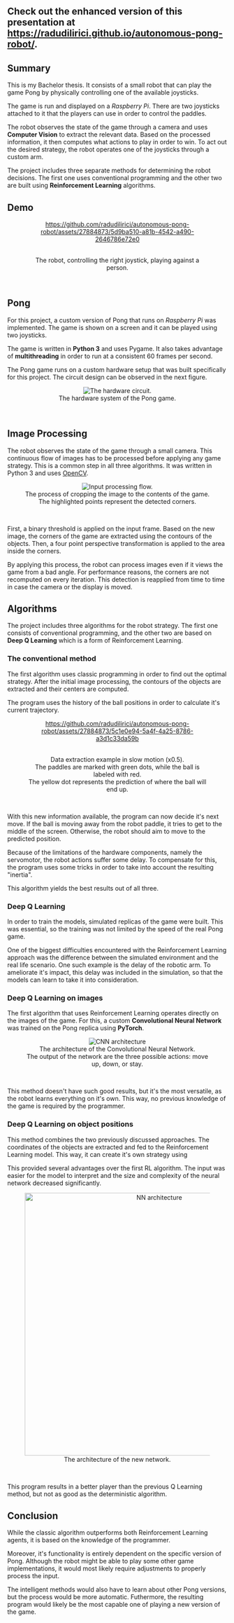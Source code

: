 
<div id="home">
<div id="site">
<h2>Check out the enhanced version of this presentation at <a href="https://radudilirici.github.io/autonomous-pong-robot/">https://radudilirici.github.io/autonomous-pong-robot/</a>.</h2>
</div>

<div id="summary">
<h2>Summary</h2>

<p>This is my Bachelor thesis. It consists of a small robot that can play the game Pong by physically controlling
one of the available joysticks.</p>
<p>The game is run and displayed on a <i>Raspberry Pi</i>. There are two joysticks attached to it that the players
can use in order to control the paddles.</p>
<p>
The robot observes the state of the game through a camera and uses <b>Computer Vision</b> to extract the relevant
data.
Based on the processed information, it then computes what actions to play in order to win.
To act out the desired strategy, the robot operates one of the joysticks through a custom arm.
</p>
<p>
The project includes three separate methods for determining the robot decisions.
The first one uses conventional programming and the other two are built using <b>Reinforcement Learning</b>
algorithms.
</p>
</div>

<div id="demo">
<h2>Demo</h2>

<figure>
<div align="center">

https://github.com/radudilirici/autonomous-pong-robot/assets/27884873/5d9ba510-a81b-4542-a490-2646786e72e0

<br />
<figcaption>The robot, controlling the right joystick, playing against a person.</figcaption>
</div>
</figure>
</div>
<br />

<div id="pong">
<h2>Pong</h2>

<p>
For this project, a custom version of Pong that runs on <i>Raspberry Pi</i> was implemented.
The game is shown on a screen and it can be played using two joysticks.
</p>
<p>
The game is written in <b>Python 3</b> and uses Pygame.
It also takes advantage of <b>multithreading</b> in order to run at a consistent 60 frames per second.
</p>
<p>
The Pong game runs on a custom hardware setup that was built specifically for this project.
The circuit design can be observed in the next figure.
</p>

<figure>
<div align="center">
<img src="resources/hardware.png" alt="The hardware circuit.">
<br />
<figcaption>The hardware system of the Pong game.</figcaption>
</div>
</figure>
</div>
<br />

<div id="processing">
<h2>Image Processing</h2>

<p>
The robot observes the state of the game through a small camera. This continuous flow of images has to be
processed before applying any game strategy.
This is a common step in all three algorithms. It was written in Python 3 and uses <a
href="https://docs.opencv.org/4.5.4/index.html">OpenCV</a>.
</p>
<figure>
<div align="center">
<img src="resources/processing.png" alt="Input processing flow.">
<br />
<figcaption>
The process of cropping the image to the contents of the game.
<br />
The highlighted points represent the detected corners.
</figcaption>
</div>
</figure>
<br />

<p>
First, a binary threshold is applied on the input frame.
Based on the new image, the corners of the game are extracted using the contours of the objects.
Then, a four point perspective transformation is applied to the area inside the corners.
</p>
<p>
By applying this process, the robot can process images even if it views the game from a bad angle.
For performance reasons, the corners are not recomputed on every iteration.
This detection is reapplied from time to time in case the camera or the display is moved.
</p>
</div>

<div id="algorithms">
<h2>Algorithms</h2>

<p>
The project includes three algorithms for the robot strategy. The first one consists of conventional
programming, and the other two are based on <b>Deep Q Learning</b> which is a form of Reinforcement
Learning.
</p>

<div id="conventional">
<h3>The conventional method</h3>

<p>
The first algorithm uses classic programming in order to find out the optimal strategy.
After the initial image processing, the contours of the objects are extracted and their centers are computed.
</p>
<p>
The program uses the history of the ball positions in order to calculate it's current trajectory.
</p>

<figure>
<div align="center">

https://github.com/radudilirici/autonomous-pong-robot/assets/27884873/5c1e0e94-5a4f-4a25-8786-a3d1c33da59b

<br />
<figcaption>
Data extraction example in slow motion (x0.5).
<br />
The paddles are marked with green dots, while the ball is labeled with red.
<br />
The yellow dot represents the prediction of where the ball will end up.
</figcaption>
</div>
</figure>
<br />

<p>
With this new information available, the program can now decide it's next move.
If the ball is moving away from the robot paddle, it tries to get to the middle of the screen.
Otherwise, the robot should aim to move to the predicted position.
</p>

<p>
Because of the limitations of the hardware components, namely the servomotor, the robot actions suffer some
delay.
To compensate for this, the program uses some tricks in order to take into account the resulting "inertia".
</p>

<p>
This algorithm yields the best results out of all three.
</p>
</div>

<div id="dqn-1">
<h3>Deep Q Learning</h3>

<p>
In order to train the models, simulated replicas of the game were built.
This was essential, so the training was not limited by the speed of the real Pong game.
</p>

<p>
One of the biggest difficulties encountered with the Reinforcement Learning approach was the difference between
the simulated environment and the real life scenario.
One such example is the delay of the robotic arm. To ameliorate it's impact, this delay was included in the
simulation, so that the models can learn to take it into consideration.
</p>
</div>

<div id="dqn-1">
<h3>Deep Q Learning on images</h3>

<p>
The first algorithm that uses Reinforcement Learning operates directly on the images of the game.
For this, a custom <b>Convolutional Neural Network</b> was trained on the Pong replica using <b>PyTorch</b>.
</p>

<figure>
<div align="center">
<img src="resources/nn_1.png" alt="CNN architecture">
<br />
<figcaption>
The architecture of the Convolutional Neural Network.
<br />
The output of the network are the three possible actions: move up, down, or stay.
</figcaption>
</div>
</figure>
<br />

<p>
This method doesn't have such good results, but it's the most versatile, as the robot learns everything on it's
own.
This way, no previous knowledge of the game is required by the programmer.
</p>
</div>

<div id="dqn-2">
<h3>Deep Q Learning on object positions</h3>

<p>
This method combines the two previously discussed approaches.
The coordinates of the objects are extracted and fed to the Reinforcement Learning model.
This way, it can create it's own strategy using
</p>

<p>
This provided several advantages over the first RL algorithm.
The input was easier for the model to interpret and the size and complexity of the neural network decreased
significantly.
</p>

<figure>
<div align="center">
<img src="resources/nn_2.png" alt="NN architecture" width="600">
<br />
<figcaption>
The architecture of the new network.
</figcaption>
</div>
</figure>
<br />

<p>
This program results in a better player than the previous Q Learning method, but not as good as the
deterministic algorithm.
</p>
</div>
</div>

<div id="conclusion">
<h2>Conclusion</h2>

<p>
While the classic algorithm outperforms both Reinforcement Learning agents, it is based on the knowledge of the
programmer.
</p>
<p>
Moreover, it's functionality is entirely dependent on the specific version of Pong.
Although the robot might be able to play some other game implementations, it would most likely require adjustments
to properly process the input.
</p>
<p>
The intelligent methods would also have to learn about other Pong versions, but the process would be more
automatic.
Futhermore, the resulting program would likely be the most capable one of playing a new version of the game.
</p>
</div>
</div>

